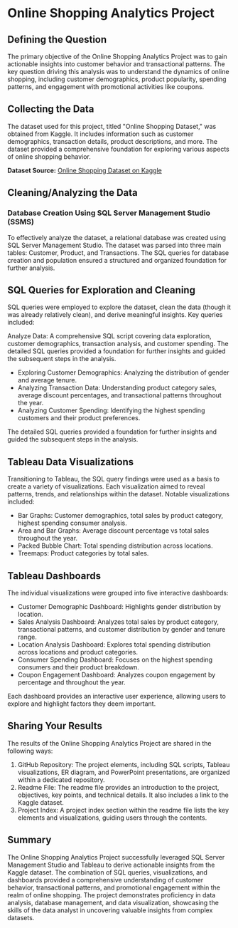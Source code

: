 # Online Shopping Analytics Project

## Defining the Question

The primary objective of the Online Shopping Analytics Project was to gain actionable insights into customer behavior and transactional patterns. The key question driving this analysis was to understand the dynamics of online shopping, including customer demographics, product popularity, spending patterns, and engagement with promotional activities like coupons.

## Collecting the Data

The dataset used for this project, titled "Online Shopping Dataset," was obtained from Kaggle. It includes information such as customer demographics, transaction details, product descriptions, and more. The dataset provided a comprehensive foundation for exploring various aspects of online shopping behavior.

**Dataset Source:** [Online Shopping Dataset on Kaggle](https://www.kaggle.com/datasets/jacksondivakarr/online-shopping-dataset/data)

## Cleaning/Analyzing the Data
### Database Creation Using SQL Server Management Studio (SSMS)
To effectively analyze the dataset, a relational database was created using SQL Server Management Studio. The dataset was parsed into three main tables: Customer, Product, and Transactions. The SQL queries for database creation and population ensured a structured and organized foundation for further analysis.

## SQL Queries for Exploration and Cleaning
SQL queries were employed to explore the dataset, clean the data (though it was already relatively clean), and derive meaningful insights. Key queries included:

Analyze Data: A comprehensive SQL script covering data exploration, customer demographics, transaction analysis, and customer spending.
The detailed SQL queries provided a foundation for further insights and guided the subsequent steps in the analysis.

  - Exploring Customer Demographics: Analyzing the distribution of gender and average tenure.
  - Analyzing Transaction Data: Understanding product category sales, average discount percentages, and transactional patterns throughout the year.
  - Analyzing Customer Spending: Identifying the highest spending customers and their product preferences.

The detailed SQL queries provided a foundation for further insights and guided the subsequent steps in the analysis.

## Tableau Data Visualizations
Transitioning to Tableau, the SQL query findings were used as a basis to create a variety of visualizations. Each visualization aimed to reveal patterns, trends, and relationships within the dataset. Notable visualizations included:

  - Bar Graphs: Customer demographics, total sales by product category, highest spending consumer analysis.
  - Area and Bar Graphs: Average discount percentage vs total sales throughout the year.
  - Packed Bubble Chart: Total spending distribution across locations.
  - Treemaps: Product categories by total sales.

## Tableau Dashboards
The individual visualizations were grouped into five interactive dashboards:

  - Customer Demographic Dashboard: Highlights gender distribution by location.
  - Sales Analysis Dashboard: Analyzes total sales by product category, transactional patterns, and customer distribution by gender and tenure range.
  - Location Analysis Dashboard: Explores total spending distribution across locations and product categories.
  - Consumer Spending Dashboard: Focuses on the highest spending consumers and their product breakdown.
  - Coupon Engagement Dashboard: Analyzes coupon engagement by percentage and throughout the year.

Each dashboard provides an interactive user experience, allowing users to explore and highlight factors they deem important.

## Sharing Your Results
The results of the Online Shopping Analytics Project are shared in the following ways:

  1. GitHub Repository: The project elements, including SQL scripts, Tableau visualizations, ER diagram, and PowerPoint presentations, are organized within a dedicated repository.
  2. Readme File: The readme file provides an introduction to the project, objectives, key points, and technical details. It also includes a link to the Kaggle dataset.
  3. Project Index: A project index section within the readme file lists the key elements and visualizations, guiding users through the contents.

## Summary
The Online Shopping Analytics Project successfully leveraged SQL Server Management Studio and Tableau to derive actionable insights from the Kaggle dataset. The combination of SQL queries, visualizations, and dashboards provided a comprehensive understanding of customer behavior, transactional patterns, and promotional engagement within the realm of online shopping. The project demonstrates proficiency in data analysis, database management, and data visualization, showcasing the skills of the data analyst in uncovering valuable insights from complex datasets.
